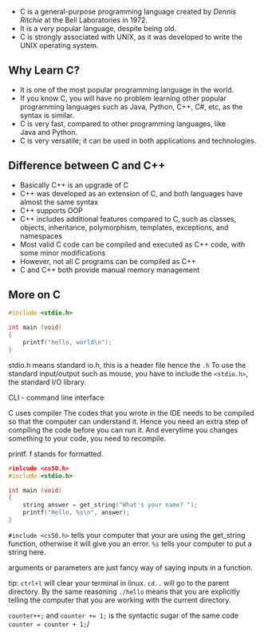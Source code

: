 - C is a general-purpose programming language created by *Dennis Ritchie* at the Bell Laboratories in 1972.
- It is a very popular language, despite being old.
- C is strongly associated with UNIX, as it was developed to write the UNIX operating system.

## Why Learn C?

- It is one of the most popular programming language in the world.
- If you know C, you will have no problem learning other popular programming languages such as Java, Python, C++, C#, etc, as the syntax is similar.
- C is very fast, compared to other programming languages, like Java and Python.
- C is very versatile; it can be used in both applications and technologies.

## Difference between C and C++

- Basically C++ is an upgrade of C
- C++ was developed as an extension of C, and both languages have almost the same syntax
- C++ supports OOP
- C++ includes additional features compared to C, such as classes, objects, inheritance, polymorphism, templates, exceptions, and namespaces
- Most valid C code can be compiled and executed as C++ code, with some minor modifications
- However, not all C programs can be compiled as C++
- C and C++ both provide manual memory management

## More on C

```C
#include <stdio.h>

int main (void)
{
	printf("hello, world\n");
}
```
stdio.h means standard io.h, this is a header file hence the `.h`
To use the standard input/output such as mouse, you have to include the `<stdio.h>`, the standard I/O library.

CLI - command line interface

C uses compiler
The codes that you wrote in the IDE needs to be compiled so that the computer can understand it.
Hence you need an extra step of compiling the code before you can run it.
And everytime you changes something to your code, you need to recompile.

printf. f stands for formatted.

```C
#inlcude <cs50.h>
#include <stdio.h>

int main (void)
{
	string answer = get_string("What's your name? ");
	printf("Hello, %s\n", answer);
}
```
`#include <cs50.h>` tells your computer that your are using the get_string function, otherwise it will give you an error.
`%s` tells your computer to put  a string here.

arguments or parameters are just fancy way of saying inputs in a function.

tip: `ctrl+l` will clear your terminal in linux.
`cd..` will go to the parent directory. By the same reasoning
`./hello` means that you are explicitly telling the computer that you are working with the current directory.

`counter++;` and `counter += 1;` is the syntactic sugar of the same code `counter = counter + 1;`/